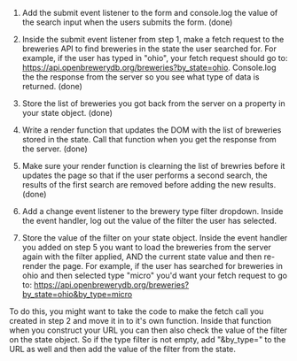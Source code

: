 1. Add the submit event listener to the form and console.log the value of the search input when the users submits the form. (done)

2. Inside the submit event listener from step 1, make a fetch request to the breweries API to find breweries in the state the user searched for. For example, if the user has typed in "ohio", your fetch request should go to: https://api.openbrewerydb.org/breweries?by_state=ohio. Console.log the the response from the server so you see what type of data is returned. (done)

3. Store the list of breweries you got back from the server on a property in your state object. (done)

4. Write a render function that updates the DOM with the list of breweries stored in the state. Call that function when you get the response from the server. (done)
5. Make sure your render function is clearning the list of brewries before it updates the page so that if the user performs a second search, the results of the first search are removed before adding the new results. (done)

5. Add a change event listener to the brewery type filter dropdown. Inside the event handler, log out the value of the filter the user has selected. 

6. Store the value of the filter on your state object. Inside the event handler you added on step 5 you want to load the breweries from the server again with the filter applied, AND the current state value and then re-render the page. For example, if the user has searched for breweries in ohio and then selected type "micro" you'd want your fetch request to go to: https://api.openbrewerydb.org/breweries?by_state=ohio&by_type=micro

To do this, you might want to take the code to make the fetch call you created in step 2 and move it in to it's own function. Inside that function when you construct your URL you can then also check the value of the filter on the state object. So if the type filter is not empty, add "&by_type=" to the URL as well and then add the value of the filter from the state. 